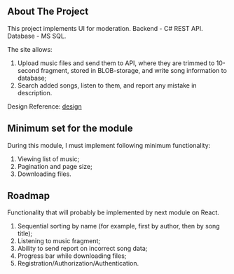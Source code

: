 ## About The Project

This project implements UI for moderation. 
Backend - C# REST API.
Database - MS SQL.

The site allows:
1) Upload music files and send them to API, where they are trimmed to 10-second fragment, stored in BLOB-storage, and write song information to database;
2) Search added songs, listen to them, and report any mistake in description.

Design Reference: [design]([https://example.com](https://app.moqups.com/LTb5zOxHHLW3tRfnELOA6ExzimJVOVAV/view/page/ae14d583d))

## Minimum set for the module

During this module, I must implement following minimum functionality:
1) Viewing list of music;
2) Pagination and page size;
3) Downloading files.

## Roadmap

Functionality that will probably be implemented by next module on React.

1) Sequential sorting by name (for example, first by author, then by song title);
2) Listening to music fragment;
3) Ability to send report on incorrect song data;
4) Progress bar while downloading files;
5) Registration/Authorization/Authentication. 

